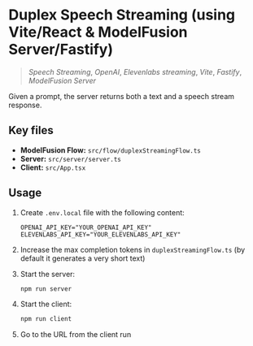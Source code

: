 # Duplex Speech Streaming (using Vite/React & ModelFusion Server/Fastify)

> _Speech Streaming_, _OpenAI_, _Elevenlabs_ _streaming_, _Vite_, _Fastify_, _ModelFusion Server_

Given a prompt, the server returns both a text and a speech stream response.

## Key files

- **ModelFusion Flow:** `src/flow/duplexStreamingFlow.ts`
- **Server:** `src/server/server.ts`
- **Client:** `src/App.tsx`

## Usage

1. Create `.env.local` file with the following content:

   ```
   OPENAI_API_KEY="YOUR_OPENAI_API_KEY"
   ELEVENLABS_API_KEY="YOUR_ELEVENLABS_API_KEY"
   ```

2. Increase the max completion tokens in `duplexStreamingFlow.ts` (by default it generates a very short text)

3. Start the server:

   ```sh
   npm run server
   ```

4. Start the client:

   ```sh
   npm run client
   ```

5. Go to the URL from the client run
